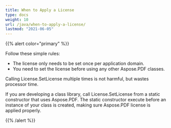 ```yaml
---
title: When to Apply a License
type: docs
weight: 10
url: /java/when-to-apply-a-license/
lastmod: "2021-06-05"
---
```


{{% alert color="primary" %}}

Follow these simple rules:

- The license only needs to be set once per application domain.
- You need to set the license before using any other Aspose.PDF classes.

Calling License.SetLicense multiple times is not harmful, but wastes processor time.

If you are developing a class library, call License.SetLicense from a static constructor that uses Aspose.PDF. The static constructor execute before an instance of your class is created, making sure Aspose.PDF license is applied properly.

{{% /alert %}}
